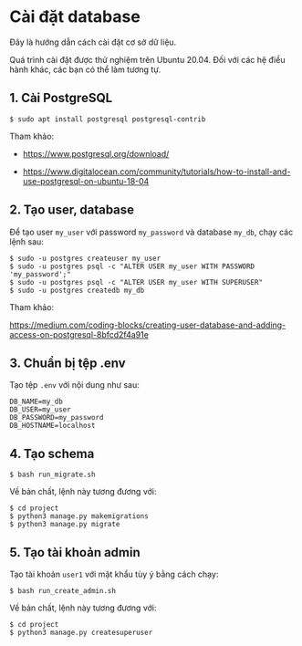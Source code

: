 # Cài đặt database

Đây là hướng dẫn cách cài đặt cơ sở dữ liệu.

Quá trình cài đặt được thử nghiệm trên Ubuntu 20.04. Đối với các hệ điều hành khác, các bạn có thể làm tương tự.

## 1. Cài PostgreSQL

```
$ sudo apt install postgresql postgresql-contrib
```

Tham khảo:

- https://www.postgresql.org/download/

- https://www.digitalocean.com/community/tutorials/how-to-install-and-use-postgresql-on-ubuntu-18-04

## 2. Tạo user, database

Để tạo user `my_user` với password `my_password` và database `my_db`, chạy các lệnh sau:

```
$ sudo -u postgres createuser my_user
$ sudo -u postgres psql -c "ALTER USER my_user WITH PASSWORD 'my_password';"
$ sudo -u postgres psql -c "ALTER USER my_user WITH SUPERUSER"
$ sudo -u postgres createdb my_db
```

Tham khảo:

https://medium.com/coding-blocks/creating-user-database-and-adding-access-on-postgresql-8bfcd2f4a91e

## 3. Chuẩn bị tệp .env

Tạo tệp `.env` với nội dung như sau:

```
DB_NAME=my_db
DB_USER=my_user
DB_PASSWORD=my_password
DB_HOSTNAME=localhost
```

## 4. Tạo schema

```
$ bash run_migrate.sh
```

Về bản chất, lệnh này tương đương với:

```
$ cd project
$ python3 manage.py makemigrations
$ python3 manage.py migrate
```

## 5. Tạo tài khoản admin

Tạo tài khoản `user1` với mật khẩu tùy ý bằng cách chạy:

```
$ bash run_create_admin.sh
```

Về bản chất, lệnh này tương đương với:

```
$ cd project
$ python3 manage.py createsuperuser
```
